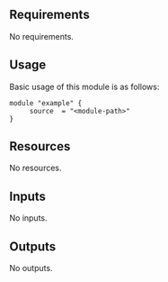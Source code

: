 <!-- BEGIN_TF_DOCS -->
## Requirements

No requirements.

## Usage
Basic usage of this module is as follows:
```hcl
module "example" {
	 source  = "<module-path>"
}
```

## Resources

No resources.

## Inputs

No inputs.

## Outputs

No outputs.
<!-- END_TF_DOCS -->